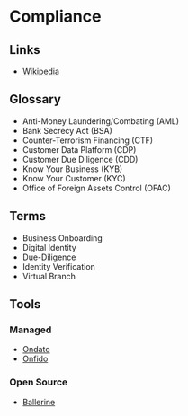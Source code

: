 # Compliance

## Links

- [Wikipedia](https://en.wikipedia.org/wiki/Compliance)

<!--
Governance
Ethical
Culture
Reputation
Prevent / Detect
Physiologic
-->

<!--
Due Diligence
Integrity
Vendors
-->

<!--
Corporate Governance
Best Practices
Mitigate Conflicts
-->

## Glossary

- Anti-Money Laundering/Combating (AML)
- Bank Secrecy Act (BSA)
- Counter-Terrorism Financing (CTF)
- Customer Data Platform (CDP)
- Customer Due Diligence (CDD)
- Know Your Business (KYB)
- Know Your Customer (KYC)
- Office of Foreign Assets Control (OFAC)

## Terms

- Business Onboarding
- Digital Identity
- Due-Diligence
- Identity Verification
- Virtual Branch

## Tools

### Managed

- [Ondato](https://ondato.com)
- [Onfido](https://onfido.com)

<!--
seon.io
withpersona.com
telesign.com
-->

### Open Source

- [Ballerine](/ballerine.md)
